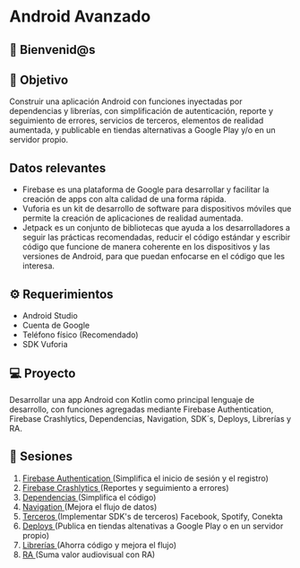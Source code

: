 # Android Avanzado

## :wave: Bienvenid@s

## :dart: Objetivo

Construir una aplicación Android con funciones inyectadas por dependencias y librerías, con simplificación de autenticación, reporte y seguimiento de errores, servicios de terceros, elementos de realidad aumentada, y publicable en tiendas alternativas a Google Play y/o en un servidor propio.

## Datos relevantes

- Firebase es una plataforma de Google para desarrollar y facilitar la creación de apps con alta calidad de una forma rápida.
- Vuforia es un kit de desarrollo de software para dispositivos móviles que permite la creación de aplicaciones de realidad aumentada.
- Jetpack es un conjunto de bibliotecas que ayuda a los desarrolladores a seguir las prácticas recomendadas, reducir el código estándar y escribir código que funcione de manera coherente en los dispositivos y las versiones de Android, para que puedan enfocarse en el código que les interesa.

## :gear: Requerimientos

- Android Studio
- Cuenta de Google
- Teléfono físico (Recomendado)
- SDK Vuforia

## 💻 Proyecto

Desarrollar una app Android con Kotlin como principal lenguaje de desarrollo, con funciones agregadas mediante Firebase Authentication, Firebase Crashlytics, Dependencias, Navigation, SDK´s, Deploys, Librerías y RA.

## :bookmark_tabs: Sesiones

1. [Firebase Authentication ](./Sesion-01)(Simplifica el inicio de sesión y el registro)
2. [Firebase Crashlytics ](./Sesion-02)(Reportes y seguimiento a errores)
3. [Dependencias ](./Sesion-03)(Simplifica el código)
4. [Navigation ](./Sesion-04)(Mejora el flujo de datos)
5. [Terceros ](./Sesion-05)(Implementar SDK's de terceros) Facebook, Spotify, Conekta
6. [Deploys ](./Sesion-06)(Publica en tiendas altenativas a Google Play o en un servidor propio)
7. [Librerías ](./Sesion-07)(Ahorra código y mejora el flujo)
8. [RA ](./Sesion-08)(Suma valor audiovisual con RA)
